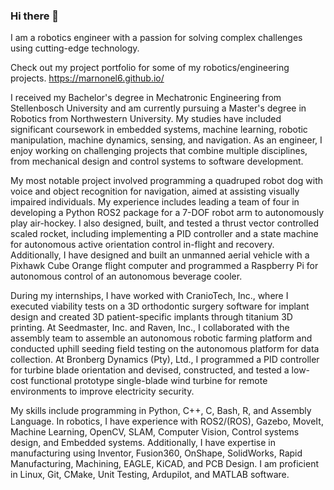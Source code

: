 ### Hi there 👋

<!--
**Marnonel6/Marnonel6** is a ✨ _special_ ✨ repository because its `README.md` (this file) appears on your GitHub profile.

Here are some ideas to get you started:

- 🔭 I’m currently working on ...
- 🌱 I’m currently learning ...
- 👯 I’m looking to collaborate on ...
- 🤔 I’m looking for help with ...
- 💬 Ask me about ...
- 📫 How to reach me: ...
- 😄 Pronouns: ...
- ⚡ Fun fact: ...
-->


I am a robotics engineer with a passion for solving complex challenges using cutting-edge technology.

Check out my project portfolio for some of my robotics/engineering projects.
https://marnonel6.github.io/

I received my Bachelor's degree in Mechatronic Engineering from Stellenbosch University  and am currently pursuing a Master's degree in Robotics from Northwestern University. My studies have included significant coursework in embedded systems, machine learning, robotic manipulation, machine dynamics, sensing, and navigation. As an engineer, I enjoy working on challenging projects that combine multiple disciplines, from mechanical design and control systems to software development.

My most notable project involved programming a quadruped robot dog with voice and object recognition for navigation, aimed at assisting visually impaired individuals. My experience includes leading a team of four in developing a Python ROS2 package for a 7-DOF robot arm to autonomously play air-hockey. I also designed, built, and tested a thrust vector controlled scaled rocket, including implementing a PID controller and a state machine for autonomous active orientation control in-flight and recovery. Additionally, I have designed and built an unmanned aerial vehicle with a Pixhawk Cube Orange flight computer and programmed a Raspberry Pi for autonomous control of an autonomous beverage cooler.

During my internships, I have worked with CranioTech, Inc., where I executed viability tests on a 3D orthodontic surgery software for implant design and created 3D patient-specific implants through titanium 3D printing. At Seedmaster, Inc. and Raven, Inc., I collaborated with the assembly team to assemble an autonomous robotic farming platform and conducted uphill seeding field testing on the autonomous platform for data collection. At Bronberg Dynamics (Pty), Ltd., I programmed a PID controller for turbine blade orientation and devised, constructed, and tested a low-cost functional prototype single-blade wind turbine for remote environments to improve electricity security.

My skills include programming in Python, C++, C, Bash, R, and Assembly Language. In robotics, I have experience with ROS2/(ROS), Gazebo, MoveIt, Machine Learning, OpenCV, SLAM, Computer Vision, Control systems design, and Embedded systems. Additionally, I have expertise in manufacturing using Inventor, Fusion360, OnShape, SolidWorks, Rapid Manufacturing, Machining, EAGLE, KiCAD, and PCB Design. I am proficient in Linux, Git, CMake, Unit Testing, Ardupilot, and MATLAB software.

